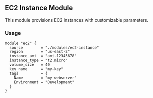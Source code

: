 ## EC2 Instance Module

This module provisions EC2 instances with customizable parameters.

### Usage
```hcl
module "ec2" {
  source        = "./modules/ec2-instance"
  region        = "us-east-2"
  instance_ami  = "ami-12345678"
  instance_type = "t2.micro"
  volume_size   = 40
  key_name      = "my-key"
  tags          = {
    Name        = "my-webserver"
    Environment = "Development"
  }
}

